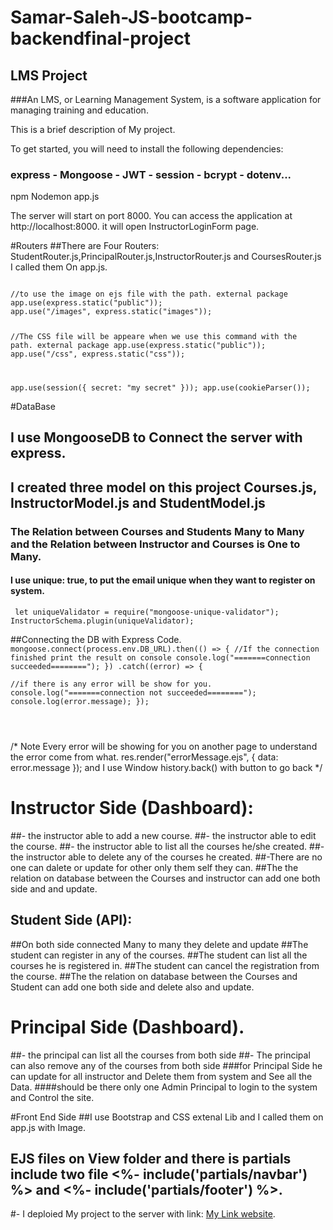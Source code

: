 # Samar-Saleh-JS-bootcamp-backendfinal-project
## LMS Project 
###An LMS, or Learning Management System, is a software application for managing training and education.

This is a brief description of My project.

To get started, you will need to install the following dependencies:
### express - Mongoose - JWT - session - bcrypt - dotenv...

npm Nodemon app.js

The server will start on port 8000. You can access the application at http://localhost:8000.
it will open InstructorLoginForm page.

#Routers 
##There are Four Routers: StudentRouter.js,PrincipalRouter.js,InstructorRouter.js and CoursesRouter.js I called them On app.js.

<code>
//to use the image on ejs file with the path. external package 
app.use(express.static("public"));
app.use("/images", express.static("images"));


//The CSS file will be appeare when we use this command with the path. external package 
app.use(express.static("public"));
app.use("/css", express.static("css"));

app.use(session({ secret: "my secret" })); 
app.use(cookieParser()); 
</code>


#DataBase
## I use MongooseDB to Connect the server with express.
## I created three model on this project Courses.js, InstructorModel.js and StudentModel.js 
### The Relation between Courses and Students Many to Many and the Relation between Instructor and Courses is One to Many.
#### I use  unique: true, to put the email unique when they want to register on system.
<code> let uniqueValidator = require("mongoose-unique-validator"); InstructorSchema.plugin(uniqueValidator); </code>

##Connecting the DB with Express Code.
<code>
 mongoose.connect(process.env.DB_URL).then(() => { 
  //If the connection finished print the result on console
  console.log("=======connection succeeded========");
}) 
.catch((error) => {  
  //if there is any error will be show for you.
  console.log("=======connection not succeeded========");
  console.log(error.message);
});   
 
 </code>
 
 /* Note Every error will be showing for you on another page
 to understand the error come from what.
 res.render("errorMessage.ejs", { data: error.message });
and I use Window history.back() with button to go back 
*/

# Instructor Side (Dashboard):
##- the instructor  able to add a new course.
##- the instructor  able to edit the course.
##- the instructor  able to list all the courses he/she created.
##- the instructor  able to delete any of the courses he created.
##-There are no one can dalete or update for other only them self they can.
##The the relation on database between the Courses and instructor can add one both side and and update.

## Student Side (API):
##On both side connected Many to many they delete and update 
##The student can register in any of the courses. 
##The student can list all the courses he is registered in.
##The student can cancel the registration from the course.
##The the relation on database between the Courses and Student can add one both side and delete also and update.

# Principal Side (Dashboard).
##- the principal can list all the courses from both side 
##- The principal can also remove any of the courses from both side 
###for Principal Side he can update for all instructor and Delete them from system and See all the Data.
####should be there only one Admin Principal to login to the system and Control the site.

#Front End Side
##I use Bootstrap and CSS extenal Lib and I called them on app.js with Image.
## EJS files on View folder and there is partials include two file   <%- include('partials/navbar') %> and  <%- include('partials/footer') %>.


#- I deploied My project to the server with link: [My Link website](https://lmsjs.onrender.com/).









 
